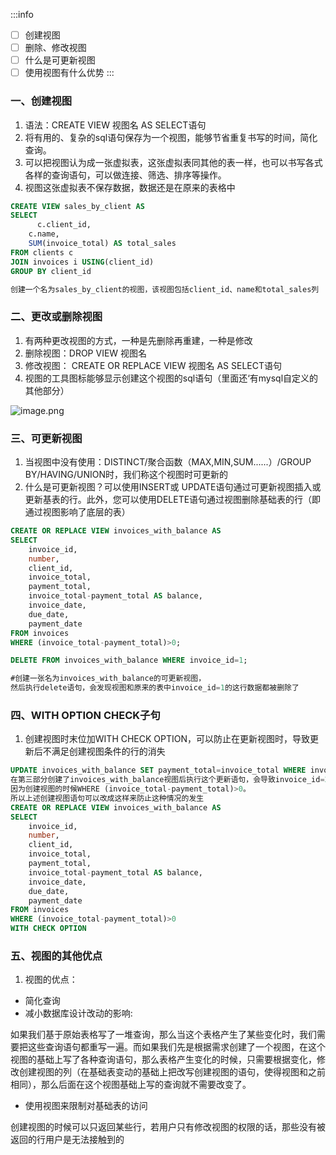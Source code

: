 :::info
- [ ] 创建视图
- [ ] 删除、修改视图
- [ ] 什么是可更新视图
- [ ] 使用视图有什么优势
:::
### 一、创建视图

1. 语法：CREATE VIEW 视图名 AS SELECT语句
2. 将有用的、复杂的sql语句保存为一个视图，能够节省重复书写的时间，简化查询。
3. 可以把视图认为成一张虚拟表，这张虚拟表同其他的表一样，也可以书写各式各样的查询语句，可以做连接、筛选、排序等操作。
4. 视图这张虚拟表不保存数据，数据还是在原来的表格中
```sql
CREATE VIEW sales_by_client AS
SELECT 
	  c.client_id,
    c.name,
    SUM(invoice_total) AS total_sales
FROM clients c
JOIN invoices i USING(client_id)
GROUP BY client_id

创建一个名为sales_by_client的视图，该视图包括client_id、name和total_sales列
```
### 二、更改或删除视图

1. 有两种更改视图的方式，一种是先删除再重建，一种是修改
2. 删除视图：DROP VIEW 视图名
3. 修改视图： CREATE OR REPLACE VIEW 视图名 AS SELECT语句
4. 视图的工具图标能够显示创建这个视图的sql语句（里面还‘有mysql自定义的其他部分）

![image.png](https://cdn.nlark.com/yuque/0/2023/png/33626411/1686647048891-bbf313b2-0693-4595-9426-4101c62b297f.png#averageHue=%23decfb3&clientId=ua3293df9-769e-4&from=paste&height=481&id=ub14e65bf&originHeight=722&originWidth=1641&originalType=binary&ratio=1.5&rotation=0&showTitle=false&size=204278&status=done&style=none&taskId=udde74132-55c3-47c5-afc6-35b32a71f3e&title=&width=1094)
### 三、可更新视图

1. 当视图中没有使用：DISTINCT/聚合函数（MAX,MIN,SUM......）/GROUP BY/HAVING/UNION时，我们称这个视图时可更新的
2. 什么是可更新视图？可以使用INSERT或  UPDATE语句通过可更新视图插入或更新基表的行。此外，您可以使用DELETE语句通过视图删除基础表的行（即通过视图影响了底层的表）
```sql
CREATE OR REPLACE VIEW invoices_with_balance AS
SELECT
	invoice_id,
    number,
    client_id,
    invoice_total,
    payment_total,
    invoice_total-payment_total AS balance,
    invoice_date,
    due_date,
    payment_date
FROM invoices
WHERE (invoice_total-payment_total)>0;

DELETE FROM invoices_with_balance WHERE invoice_id=1;

#创建一张名为invoices_with_balance的可更新视图，
然后执行delete语句，会发现视图和原来的表中invoice_id=1的这行数据都被删除了
```

### 四、WITH OPTION CHECK子句

1. 创建视图时末位加WITH CHECK OPTION，可以防止在更新视图时，导致更新后不满足创建视图条件的行的消失
```sql
UPDATE invoices_with_balance SET payment_total=invoice_total WHERE invoice_id=2;
在第三部分创建了invoices_with_balance视图后执行这个更新语句，会导致invoice_id=2这行消失，
因为创建视图的时候WHERE (invoice_total-payment_total)>0。
所以上述创建视图语句可以改成这样来防止这种情况的发生
CREATE OR REPLACE VIEW invoices_with_balance AS
SELECT
	invoice_id,
    number,
    client_id,
    invoice_total,
    payment_total,
    invoice_total-payment_total AS balance,
    invoice_date,
    due_date,
    payment_date
FROM invoices
WHERE (invoice_total-payment_total)>0
WITH CHECK OPTION

```
### 五、视图的其他优点

1. 视图的优点：
- 简化查询
- 减小数据库设计改动的影响:

如果我们基于原始表格写了一堆查询，那么当这个表格产生了某些变化时，我们需要把这些查询语句都重写一遍。而如果我们先是根据需求创建了一个视图，在这个视图的基础上写了各种查询语句，那么表格产生变化的时候，只需要根据变化，修改创建视图的列（在基础表变动的基础上把改写创建视图的语句，使得视图和之前相同），那么后面在这个视图基础上写的查询就不需要改变了。

- 使用视图来限制对基础表的访问

创建视图的时候可以只返回某些行，若用户只有修改视图的权限的话，那些没有被返回的行用户是无法接触到的
